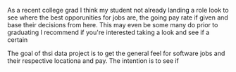As a recent college grad I think my student not already landing a role look to see where the best opporunities for jobs are, the going pay rate if given and base their decisions from here.  This may even be some many do prior to graduating I recommend if you're interested taking a look and see if a certain 

The goal of thsi data project is to get the general feel for software jobs and their respective locationa and pay.  The intention is to see if 